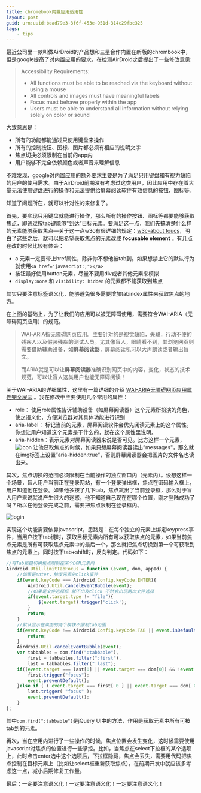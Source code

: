 ```yaml
---
title: chromebook内置应用适用性
layout: post
guid: urn:uuid:bead79e3-3f6f-453e-951d-314c29fbc325
tags:
    - tips
---
```


最近公司里一款叫做AirDroid的产品想和三星合作内置在新版的chrombook中，但是google提高了对内置应用的要求，在检测AirDroid之后提出了一些修改意见:

> Accessibility Requirements:
> 
> - All functions must be able to be reached via the keyboard without using a mouse
> - All controls and images must have meaningful labels
> - Focus must behave properly within the app 
> - Users must be able to understand all information without relying solely on color or sound

大致意思是：

- 所有的功能都能通过只使用键盘来操作
- 所有的控制按钮、图标、图片都必须有相应的说明文字
- 焦点切换必须限制在当前的app内
- 用户能够不完全依赖颜色或者声音来理解信息

不难发现，google对内置应用的额外要求主要是为了满足只用键盘和有视力缺陷的用户的使用需求。由于AirDroid前期没有考虑过这类用户，因此应用中存在着大量无法使用键盘进行的操作和无法提供给屏幕阅读软件有效信息的按钮、图标等。

知道了问题所在，就可以针对性的来修复了。

首先，要实现只用键盘就能进行操作，那么所有的操作按钮、图标等都要能够获取焦点，即通过按tab键能够"到达”目标元素。要满足这一点，我们先搞清楚什么样的元素能够获取焦点—关于这一点w3c有很详细的规定：[w3c-about foucs](http://www.w3.org/TR/html5/editing.html#focus)，明白了这些之后，就可以把希望获取焦点的元素改成 **focusable element** 。有几点在改的时候比较有体会：

- a 元素一定要带上href属性，除非你不想他被tab到。如果想禁止它的默认行为就使用`<a href="javascript:;"></a>`
- 按钮最好使用button元素，尽量不要用div或者其他元素来模拟
- `display:none` 和 `visibility: hidden` 的元素都不能获取到焦点

其实只要注意标签语义化，能够避免很多需要增加tabindex属性来获取焦点的地方。

在上面的基础上，为了让我们的应用可以被无障碍使用，需要符合WAI-ARIA（无障碍网页应用）的规范。

> 	WAI-ARIA指无障碍网页应用。主要针对的是视觉缺陷，失聪，行动不便的残疾人以及假装残疾的测试人员。尤其像盲人，眼睛看不到，其浏览网页则需要借助辅助设备，如**屏幕阅读器**，屏幕阅读机可以大声朗读或者输出盲文。
> 
> 而ARIA就是可以让**屏幕阅读器**准确识别网页中的内容，变化，状态的技术规范，可以让盲人这类用户也能无障碍阅读！

关于WAI-ARIA的详细属性，这里有一篇详细的介绍 [WAI-ARIA无障碍网页应用属性完全展示](http://www.zhangxinxu.com/wordpress/2012/03/wai-aria-%E6%97%A0%E9%9A%9C%E7%A2%8D%E9%98%85%E8%AF%BB/) 。我在修改中主要使用几个常用的属性：

- role： 使用role属性告诉辅助设备（如屏幕阅读器）这个元素所扮演的角色，使之语义化，方便浏览器对其具体功能进行识别
- aria-label： 标记当前的元素，屏幕阅读软件会优先阅读元素上的这个属性。你想让用户知道这个元素是干什么的，就在这个属性里说明。
- aria-hidden：表示元素对屏幕阅读器来说是否可见。比方这样一个元素，![icon](http://7xls2e.com1.z0.glb.clouddn.com/weatherstar-post-fix-chromebook-1) 让他获取焦点的时候，如果只想屏幕阅读器读出”messages"，那么就在img标签上设置”aria-hidden:true”，否则屏幕阅读器会把图片的文件名也读出来。

其次，焦点切换的范围必须限制在当前操作的独立窗口内（元素内）。设想这样一个场景，盲人用户当前正在登录网站，有一个登录弹出框，焦点在密码输入框上，用户知道他在登录。如果他多按了几下tab，焦点跳出了当前登录框，那么对于盲人用户来说就说产生很大的迷惑，他不知道自己现在在哪个位置，刚才登陆成功了吗？所以在他登录完成之前，需要把焦点限制在登录框内。

![login](http://7xls2e.com1.z0.glb.clouddn.com/weatherstar-post-fix-chrome-2.png)

实现这个功能需要依靠javascript，思路是：在每个独立的元素上绑定keypress事件，当用户按下tab键时，获取目标元素内所有可以获取焦点的元素，如果当前焦点元素是所有可获取焦点元素中的最后一个，那么就把焦点切换到第一个可获取到焦点的元素上。同时按下tab+shift时，反向判定。代码如下：

``` javascript
//将Tab按键切换焦点限制在某个DOM元素内
Airdroid.Util.limitTabFocus = function (event, dom, appId) {
    //如果是enter，触发元素的click事件
    if(event.keyCode === Airdroid.Config.keyCode.ENTER){
        Airdroid.Util.cancelEventBubble(event);
        //如果是文件选择框 就不出发click 不然会出现两次文件选择
        if(event.target.type != "file"){
            $(event.target).trigger('click');
        }
        return;
    }
    //默认显示在桌面的两个模块不限制tab范围
    if(event.keyCode !== Airdroid.Config.keyCode.TAB || event.isDefaultPrevented()){
        return;
    }
    Airdroid.Util.cancelEventBubble(event);
    var tabbables = dom.find(":tabbable"),
        first = tabbables.filter(":first"),
        last = tabbables.filter(":last");
    if((event.target === last[0] || event.target === dom[0]) && !event.shiftKey){
        first.trigger("focus");
        event.preventDefault();
    }else if ( ( event.target === first[ 0 ] || event.target === dom[ 0 ] ) && event.shiftKey ) {
        last.trigger( "focus" );
        event.preventDefault();
    }
};
```

其中`dom.find(":tabbable")`是jQuery UI中的方法，作用是获取元素中所有可被tab到的元素。

再次，当在应用内进行了一些操作的时候，焦点位置会发生变化，这时候需要使用javascript对焦点的位置进行一些掌控。比如，当焦点在select下拉框的某个选项上，此时点击enter选中这个选项后，下拉框隐藏，焦点会丢失，需要用代码把焦点控制在目标元素上（比如让select框重新获取焦点）。在前期开发中就应该多考虑这一点，减小后期修复工作量。

最后：一定要注意语义化！一定要注意语义化！一定要注意语义化！